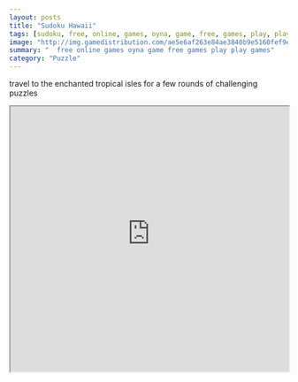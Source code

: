 ```yaml
---
layout: posts
title: "Sudoku Hawaii"
tags: [sudoku, free, online, games, oyna, game, free, games, play, play, games]
image: "http://img.gamedistribution.com/ae5e6af263e84ae3840b9e5160fef9eb.jpg"
summary: "  free online games oyna game free games play play games"
category: "Puzzle"
---
```


travel to the enchanted tropical isles for a few rounds of challenging puzzles

<iframe width="100%" height="480px;" src="http://html5.gamedistribution.com/ae5e6af263e84ae3840b9e5160fef9eb/"></iframe>